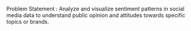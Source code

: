 Problem Statement :  Analyze and visualize sentiment patterns in social media data to understand public opinion and attitudes towards specific topics or brands. 
